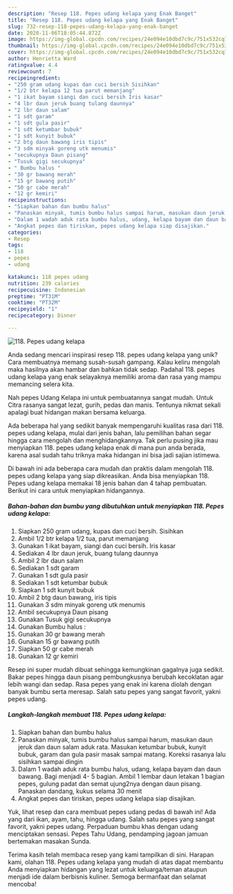 ```yaml
---
description: "Resep 118. Pepes udang kelapa yang Enak Banget"
title: "Resep 118. Pepes udang kelapa yang Enak Banget"
slug: 732-resep-118-pepes-udang-kelapa-yang-enak-banget
date: 2020-11-06T18:05:44.872Z
image: https://img-global.cpcdn.com/recipes/24e094e10dbd7c9c/751x532cq70/118-pepes-udang-kelapa-foto-resep-utama.jpg
thumbnail: https://img-global.cpcdn.com/recipes/24e094e10dbd7c9c/751x532cq70/118-pepes-udang-kelapa-foto-resep-utama.jpg
cover: https://img-global.cpcdn.com/recipes/24e094e10dbd7c9c/751x532cq70/118-pepes-udang-kelapa-foto-resep-utama.jpg
author: Henrietta Ward
ratingvalue: 4.4
reviewcount: 7
recipeingredient:
- "250 gram udang kupas dan cuci bersih Sisihkan"
- "1/2 btr kelapa 12 tua parut memanjang"
- "1 ikat bayam siangi dan cuci bersih Iris kasar"
- "4 lbr daun jeruk buang tulang daunnya"
- "2 lbr daun salam"
- "1 sdt garam"
- "1 sdt gula pasir"
- "1 sdt ketumbar bubuk"
- "1 sdt kunyit bubuk"
- "2 btg daun bawang iris tipis"
- "3 sdm minyak goreng utk menumis"
- "secukupnya Daun pisang"
- "Tusuk gigi secukupnya"
- " Bumbu halus "
- "30 gr bawang merah"
- "15 gr bawang putih"
- "50 gr cabe merah"
- "12 gr kemiri"
recipeinstructions:
- "Siapkan bahan dan bumbu halus"
- "Panaskan minyak, tumis bumbu halus sampai harum, masukan daun jeruk dan daun salam aduk rata. Masukan ketumbar bubuk, kunyit bubuk, garam dan gula pasir masak sampai matang. Koreksi rasanya lalu sisihkan sampai dingin"
- "Dalam 1 wadah aduk rata bumbu halus, udang, kelapa bayam dan daun bawang. Bagi menjadi 4- 5 bagian. Ambil 1 lembar daun letakan 1 bagian pepes, gulung padat dan semat ujung2nya dengan daun pisang. Panaskan dandang, kukus selama 30 menit"
- "Angkat pepes dan tiriskan, pepes udang kelapa siap disajikan."
categories:
- Resep
tags:
- 118
- pepes
- udang

katakunci: 118 pepes udang 
nutrition: 239 calories
recipecuisine: Indonesian
preptime: "PT31M"
cooktime: "PT32M"
recipeyield: "1"
recipecategory: Dinner

---
```



![118. Pepes udang kelapa](https://img-global.cpcdn.com/recipes/24e094e10dbd7c9c/751x532cq70/118-pepes-udang-kelapa-foto-resep-utama.jpg)

Anda sedang mencari inspirasi resep 118. pepes udang kelapa yang unik? Cara membuatnya memang susah-susah gampang. Kalau keliru mengolah maka hasilnya akan hambar dan bahkan tidak sedap. Padahal 118. pepes udang kelapa yang enak selayaknya memiliki aroma dan rasa yang mampu memancing selera kita.

Nah pepes Udang Kelapa ini untuk pembuatannya sangat mudah. Untuk Citra rasanya sangat lezat, gurih, pedas dan manis. Tentunya nikmat sekali apalagi buat hidangan makan bersama keluarga.

Ada beberapa hal yang sedikit banyak mempengaruhi kualitas rasa dari 118. pepes udang kelapa, mulai dari jenis bahan, lalu pemilihan bahan segar hingga cara mengolah dan menghidangkannya. Tak perlu pusing jika mau menyiapkan 118. pepes udang kelapa enak di mana pun anda berada, karena asal sudah tahu triknya maka hidangan ini bisa jadi sajian istimewa.


Di bawah ini ada beberapa cara mudah dan praktis dalam mengolah 118. pepes udang kelapa yang siap dikreasikan. Anda bisa menyiapkan 118. Pepes udang kelapa memakai 18 jenis bahan dan 4 tahap pembuatan. Berikut ini cara untuk menyiapkan hidangannya.

<!--inarticleads1-->

##### Bahan-bahan dan bumbu yang dibutuhkan untuk menyiapkan 118. Pepes udang kelapa:

1. Siapkan 250 gram udang, kupas dan cuci bersih. Sisihkan
1. Ambil 1/2 btr kelapa 1/2 tua, parut memanjang
1. Gunakan 1 ikat bayam, siangi dan cuci bersih. Iris kasar
1. Sediakan 4 lbr daun jeruk, buang tulang daunnya
1. Ambil 2 lbr daun salam
1. Sediakan 1 sdt garam
1. Gunakan 1 sdt gula pasir
1. Sediakan 1 sdt ketumbar bubuk
1. Siapkan 1 sdt kunyit bubuk
1. Ambil 2 btg daun bawang, iris tipis
1. Gunakan 3 sdm minyak goreng utk menumis
1. Ambil secukupnya Daun pisang
1. Gunakan Tusuk gigi secukupnya
1. Gunakan  Bumbu halus :
1. Gunakan 30 gr bawang merah
1. Gunakan 15 gr bawang putih
1. Siapkan 50 gr cabe merah
1. Gunakan 12 gr kemiri


Resep ini super mudah dibuat sehingga kemungkinan gagalnya juga sedikit. Bakar pepes hingga daun pisang pembungkusnya berubah kecoklatan agar lebih wangi dan sedap. Rasa pepes yang enak ini karena diolah dengan banyak bumbu serta meresap. Salah satu pepes yang sangat favorit, yakni pepes udang. 

<!--inarticleads2-->

##### Langkah-langkah membuat 118. Pepes udang kelapa:

1. Siapkan bahan dan bumbu halus
1. Panaskan minyak, tumis bumbu halus sampai harum, masukan daun jeruk dan daun salam aduk rata. Masukan ketumbar bubuk, kunyit bubuk, garam dan gula pasir masak sampai matang. Koreksi rasanya lalu sisihkan sampai dingin
1. Dalam 1 wadah aduk rata bumbu halus, udang, kelapa bayam dan daun bawang. Bagi menjadi 4- 5 bagian. Ambil 1 lembar daun letakan 1 bagian pepes, gulung padat dan semat ujung2nya dengan daun pisang. Panaskan dandang, kukus selama 30 menit
1. Angkat pepes dan tiriskan, pepes udang kelapa siap disajikan.


Yuk, lihat resep dan cara membuat pepes udang pedas di bawah ini! Ada yang dari ikan, ayam, tahu, hingga udang. Salah satu pepes yang sangat favorit, yakni pepes udang. Perpaduan bumbu khas dengan udang menciptakan sensasi. Pepes Tahu Udang, pendamping jagoan jamuan bertemakan masakan Sunda. 

Terima kasih telah membaca resep yang kami tampilkan di sini. Harapan kami, olahan 118. Pepes udang kelapa yang mudah di atas dapat membantu Anda menyiapkan hidangan yang lezat untuk keluarga/teman ataupun menjadi ide dalam berbisnis kuliner. Semoga bermanfaat dan selamat mencoba!
